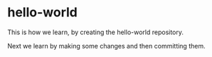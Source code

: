 # hello-world

This is how we learn, by creating the hello-world repository.

Next we learn by making some changes and then committing them. 
